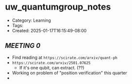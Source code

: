 uw_quantumgroup_notes
=====================
- Category: Learning
- Tags: 
- Created: 2025-01-17T16:15:49-08:00

## *MEETING 0*

- Find reading at ``https://scirate.com/arxiv/quant-ph``
- ``https://scirate.com/arxiv/2501.07625``
	- If it's one qubit, can extract. (??)
- Working on problem of "position verification" this quarter 
- 
